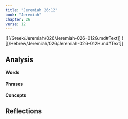 ```yaml
---
title: "Jeremiah 26:12"
book: "Jeremiah"
chapter: 26
verse: 12
---
```

![[/Greek/Jeremiah/026/Jeremiah-026-012G.md#Text]]
![[/Hebrew/Jeremiah/026/Jeremiah-026-012H.md#Text]]

## Analysis

#### Words

#### Phrases

#### Concepts

## Reflections

